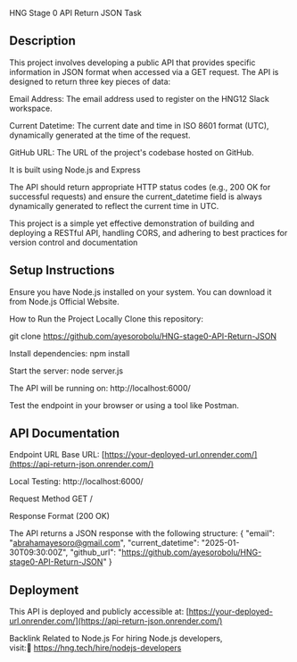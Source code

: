 HNG Stage 0 API Return JSON Task

## Description
This project involves developing a public API that provides specific information in JSON format when accessed via a GET request. The API is designed to return three key pieces of data:

Email Address: The email address used to register on the HNG12 Slack workspace.

Current Datetime: The current date and time in ISO 8601 format (UTC), dynamically generated at the time of the request.

GitHub URL: The URL of the project's codebase hosted on GitHub.

It is built using Node.js and Express

The API should return appropriate HTTP status codes (e.g., 200 OK for successful requests) and ensure the current_datetime field is always dynamically generated to reflect the current time in UTC.

This project is a simple yet effective demonstration of building and deploying a RESTful API, handling CORS, and adhering to best practices for version control and documentation

## Setup Instructions
Ensure you have Node.js installed on your system. You can download it from Node.js Official Website.

How to Run the Project Locally
Clone this repository:

git clone https://github.com/ayesorobolu/HNG-stage0-API-Return-JSON

Install dependencies:
npm install

Start the server:
node server.js

The API will be running on:
http://localhost:6000/

Test the endpoint in your browser or using a tool like Postman.

## API Documentation
Endpoint URL
Base URL: [https://your-deployed-url.onrender.com/](https://api-return-json.onrender.com/)

Local Testing: http://localhost:6000/

Request Method
GET /

Response Format (200 OK)

The API returns a JSON response with the following structure:
{ "email": "abrahamayesoro@gmail.com", "current_datetime": "2025-01-30T09:30:00Z", "github_url": "https://github.com/ayesorobolu/HNG-stage0-API-Return-JSON" }

## Deployment
This API is deployed and publicly accessible at:
[https://your-deployed-url.onrender.com/](https://api-return-json.onrender.com/)

Backlink Related to Node.js
For hiring Node.js developers, visit:🔗 https://hng.tech/hire/nodejs-developers


